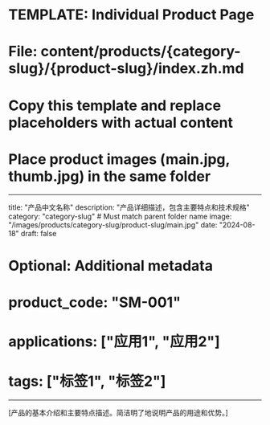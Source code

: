 # TEMPLATE: Individual Product Page  
# File: content/products/{category-slug}/{product-slug}/index.zh.md
# Copy this template and replace placeholders with actual content
# Place product images (main.jpg, thumb.jpg) in the same folder

---
title: "产品中文名称"
description: "产品详细描述，包含主要特点和技术规格"
category: "category-slug"  # Must match parent folder name
image: "/images/products/category-slug/product-slug/main.jpg"
date: "2024-08-18"
draft: false

# Optional: Additional metadata  
# product_code: "SM-001"
# applications: ["应用1", "应用2"] 
# tags: ["标签1", "标签2"]
---

<!-- 
PRODUCT DESCRIPTION TEMPLATE
Use markdown formatting to structure your product information.
Below are various formatting examples - use what you need.
-->

[产品的基本介绍和主要特点描述。简洁明了地说明产品的用途和优势。]

<!-- 
MARKDOWN FORMATTING EXAMPLES (uncomment and customize as needed):

## 产品特点

### 主要特点
- **高性能**: 详细说明产品的性能优势
- **耐用性**: 说明产品的使用寿命和可靠性
- **定制化**: 可根据客户需求进行定制

### 技术优势
{{< badge "高质量" >}} {{< badge "耐磨损" >}} {{< badge "抗老化" >}}

## 技术参数

### 基本规格表
| 参数项目 | 规格数值 | 单位 | 备注 |
|---------|---------|------|------|
| 外径 | 100-500 | mm | 可定制 |
| 内径 | 50-400 | mm | 可定制 |
| 厚度 | 5-50 | mm | 标准厚度 |
| 材质 | 天然橡胶 | - | 可选其他材料 |
| 硬度 | 60-80 | Shore A | 可调节 |
| 工作温度 | -40 至 +80 | °C | 特殊温度可定制 |

### 性能指标
**物理性能:**
- 拉伸强度: ≥15 MPa
- 撕裂强度: ≥35 KN/m  
- 压缩永久变形: ≤25% (70°C × 22h)
- 回弹性: ≥35%

**化学性能:**
- 耐油性: 优良
- 耐酸碱性: 良好
- 耐臭氧性: 优良  
- 耐老化性: 优良

## 应用领域

### 主要应用
1. **汽车工业**
   - 发动机减震系统
   - 悬挂系统配件
   - 传动系统密封

2. **工业设备** 
   - 压缩机减震垫
   - 泵类设备密封
   - 管道连接密封

3. **建筑工程**
   - 桥梁支座垫
   - 建筑减震垫
   - 管道穿墙密封

### 适用环境
- 温度范围: -40°C 至 +80°C
- 压力范围: 0.1-2.5 MPa
- 介质类型: 水、油类、弱酸弱碱

## 产品优势

### 质量保证
> **严格质控**: 每批产品出厂前都经过严格的质量检测
> 
> - ISO9001质量管理体系认证
> - 专业检测设备全程监控
> - 质量追溯体系完善

### 定制服务
- **尺寸定制**: 根据客户图纸和要求定制尺寸
- **材料定制**: 可选择不同材料配方
- **性能定制**: 根据工况要求调整性能参数
- **包装定制**: 提供专业包装解决方案

### 技术支持
- 前期技术咨询和方案设计
- 样品制作和性能测试
- 安装指导和技术培训
- 售后服务和技术支持

## 订购信息

### 起订量和交期
- **最小起订量**: 100件 (具体视产品而定)
- **样品交期**: 3-7个工作日
- **批量交期**: 10-20个工作日
- **定制交期**: 15-30个工作日

### 包装说明
- 标准包装: 纸箱包装，内衬防潮材料
- 特殊包装: 可根据客户要求定制包装方案
- 运输方式: 支持快递、物流、海运等多种方式

## 相关产品

### 同系列产品
- [相关产品1名称](#)
- [相关产品2名称](#)
- [相关产品3名称](#)

### 配套产品  
- [配套产品1名称](#)
- [配套产品2名称](#)

## 联系咨询

### 技术咨询
如需技术资料、样品或定制方案，请联系我们：

📞 **咨询热线**: 13311782810  
👨‍💼 **技术经理**: 毛经理  
📧 **技术邮箱**: [填写技术支持邮箱]  
📍 **公司地址**: 上海市浦东新区泥城镇新泥路370号  

{{< cta-button "立即咨询" "/contact/" >}}

### 在线询价
{{< product-inquiry "product-slug" >}}

---

*专业生产，品质保证。上海尚迈高分子材料有限公司为您提供高质量的橡胶制品解决方案。*

-->